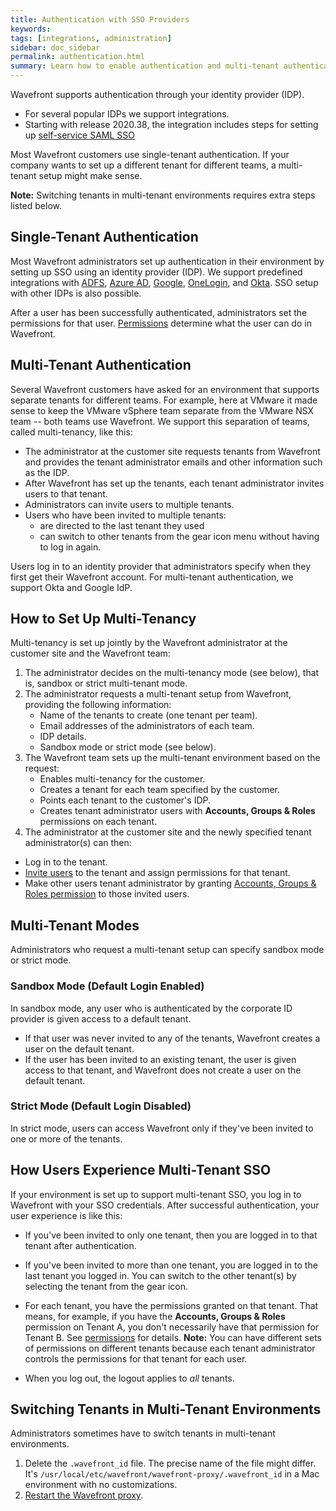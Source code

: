 ```yaml
---
title: Authentication with SSO Providers
keywords:
tags: [integrations, administration]
sidebar: doc_sidebar
permalink: authentication.html
summary: Learn how to enable authentication and multi-tenant authentication.
---
```


Wavefront supports authentication through your identity provider (IDP).
* For several popular IDPs we support integrations.
* Starting with release 2020.38, the integration includes steps for setting up [self-service SAML SSO](auth_self_service_sso.html)

Most Wavefront customers use single-tenant authentication. If your company wants to set up a different tenant for different teams, a multi-tenant setup might make sense.

**Note:** Switching tenants in multi-tenant environments requires extra steps listed below.


## Single-Tenant Authentication

Most Wavefront administrators set up authentication in their environment by setting up SSO using an identity provider (IDP). We support predefined integrations with [ADFS](adfs.html), [Azure AD](azure_ad.html), [Google](google.html), [OneLogin](onelogin.html), and [Okta](okta.html). SSO setup with other IDPs is also possible.

After a user has been successfully authenticated, administrators set the permissions for that user. [Permissions](permissions_overview.html) determine what the user can do in Wavefront.

## Multi-Tenant Authentication

Several Wavefront customers have asked for an environment that supports separate tenants for different teams. For example, here at VMware it made sense to keep the VMware vSphere team separate from the VMware NSX team -- both teams use Wavefront. We support this separation of teams, called multi-tenancy, like this:

* The administrator at the customer site requests tenants from Wavefront and provides the tenant administrator emails and other information such as the IDP.
* After Wavefront has set up the tenants, each tenant administrator invites users to that tenant.
* Administrators can invite users to multiple tenants.
* Users who have been invited to multiple tenants:
    - are directed to the last tenant they used
    - can switch to other tenants from the gear icon menu without having to log in again.

Users log in to an identity provider that administrators specify when they first get their Wavefront account. For multi-tenant authentication, we support Okta and Google IdP.

## How to Set Up Multi-Tenancy

Multi-tenancy is set up jointly by the Wavefront administrator at the customer site and the Wavefront team:

1. The administrator decides on the multi-tenancy mode (see below), that is, sandbox or strict multi-tenant mode.
1. The administrator requests a multi-tenant setup from Wavefront, providing the following information:
   * Name of the tenants to create (one tenant per team).
   * Email addresses of the administrators of each team.
   * IDP details.
   * Sandbox mode or strict mode (see below).
1. The Wavefront team sets up the multi-tenant environment based on the request:
   * Enables multi-tenancy for the customer.
   * Creates a tenant for each team specified by the customer.
   * Points each tenant to the customer's IDP.
   * Creates tenant administrator users with **Accounts, Groups & Roles** permissions on each tenant.
1. The administrator at the customer site and the newly specified tenant administrator(s) can then:
  * Log in to the tenant.
  * [Invite users](accounts.html#create-and-manage-user-accounts) to the tenant and assign permissions for that tenant.
  * Make other users tenant administrator by granting [Accounts, Groups & Roles permission](permissions_overview.html) to those invited users.

## Multi-Tenant Modes

Administrators who request a multi-tenant setup can specify sandbox mode or strict mode.

### Sandbox Mode (Default Login Enabled)

In sandbox mode, any user who is authenticated by the corporate ID provider is given access to a default tenant.
* If that user was never invited to any of the tenants, Wavefront creates a user on the default tenant.
* If the user has been invited to an existing tenant, the user is given access to that tenant, and Wavefront does not create a user on the default tenant.

### Strict Mode (Default Login Disabled)

In strict mode, users can access Wavefront only if they've been invited to one or more of the tenants.

## How Users Experience Multi-Tenant SSO

If your environment is set up to support multi-tenant SSO, you log in to Wavefront with your SSO credentials. After successful authentication, your user experience is like this:

   * If you've been invited to only one tenant, then you are logged in to that tenant after authentication.
   * If you've been invited to more than one tenant, you are logged in to the last tenant you logged in. You can switch to the other tenant(s) by selecting the tenant from the gear icon.
   * For each tenant, you have the permissions granted on that tenant. That means, for example, if you have the **Accounts, Groups & Roles** permission on Tenant A, you don't necessarily have that permission for Tenant B. See [permissions](permissions_overview.html) for details.
   **Note:** You can have different sets of permissions on different tenants because each tenant administrator controls the permissions for that tenant for each user.

   * When you log out, the logout applies to *all* tenants.

## Switching Tenants in Multi-Tenant Environments

Administrators sometimes have to switch tenants in multi-tenant environments.

1. Delete the `.wavefront_id` file. The precise name of the file might differ. It's `/usr/local/etc/wavefront/wavefront-proxy/.wavefront_id` in a Mac environment with no customizations.
2. [Restart the Wavefront proxy](proxies_installing.html#starting-and-stopping-a-proxy).
